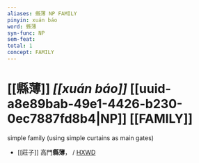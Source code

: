 ```yaml
---
aliases: 縣薄 NP FAMILY
pinyin: xuán báo
word: 縣薄
syn-func: NP
sem-feat: 
total: 1
concept: FAMILY 
---
```

# [[縣薄]] *[[xuán báo]]*  [[uuid-a8e89bab-49e1-4426-b230-0ec7887fd8b4|NP]] [[FAMILY]]
simple family (using simple curtains as main gates)
 - [[莊子]] 高門**縣薄**，
                     / [HXWD](https://hxwd.org/textview.html?location=KR5c0126_tls_019-8a.11)